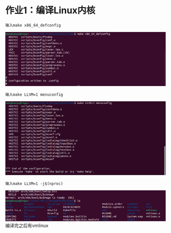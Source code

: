 # 作业1：编译Linux内核
```
输入make x86_64_defconfig
```
![alt text](./第四期cicv训练营/image.png)
```
输入make LLVM=1 menuconfig
```
![alt text](./第四期cicv训练营/image-1.png)
```
输入make LLVM=1 -j$(nproc)
```
![alt text](./第四期cicv训练营/image-2.png)
编译完之后有vmlinux